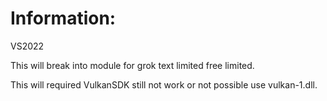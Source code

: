 # Information:
 VS2022

 This will break into module for grok text limited free limited.
 
 This will required VulkanSDK still not work or not possible use vulkan-1.dll.